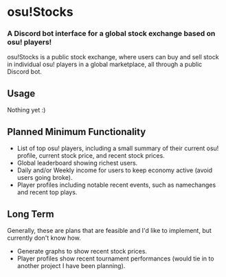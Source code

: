 # osu!Stocks
### A Discord bot interface for a global stock exchange based on osu! players!

osu!Stocks is a public stock exchange, where users can buy and sell stock in individual osu! players in a global marketplace, all through a public Discord bot.

## Usage

Nothing yet :)

## Planned Minimum Functionality

- List of top <x> osu! players, including a small summary of their current osu! profile, current stock price, and recent stock prices.
- Global leaderboard showing richest users.
- Daily and/or Weekly income for users to keep economy active (avoid users going broke).
- Player profiles including notable recent events, such as namechanges and recent top plays.
  
## Long Term

Generally, these are plans that are feasible and I'd like to implement, but currently don't know how.
  
- Generate graphs to show recent stock prices.
- Player profiles show recent tournament performances (would tie in to another project I have been planning).
